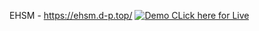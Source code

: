 EHSM - https://ehsm.d-p.top/
[![Demo CLick here for Live ](https://img.shields.io/badge/Livedemo?style=for-the-badge&logo=github)](https://ehsm.d-p.top/) 
